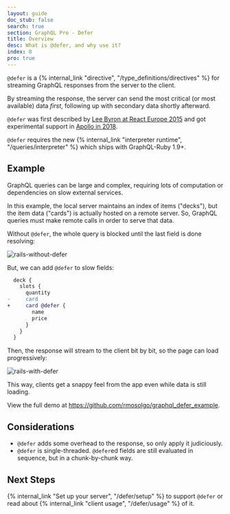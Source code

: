 ```yaml
---
layout: guide
doc_stub: false
search: true
section: GraphQL Pro - Defer
title: Overview
desc: What is @defer, and why use it?
index: 0
pro: true
---
```


`@defer` is a {% internal_link "directive", "/type_definitions/directives" %} for streaming GraphQL responses from the server to the client.

By streaming the response, the server can send the most critical (or most available) data _first_, following up with secondary data shortly afterward.

`@defer` was first described by [Lee Byron at React Europe 2015](https://youtu.be/ViXL0YQnioU?t=768) and got experimental support in [Apollo in 2018](https://blog.apollographql.com/introducing-defer-in-apollo-server-f6797c4e9d6e).

`@defer` requires the new {% internal_link "interpreter runtime", "/queries/interpreter" %} which ships with GraphQL-Ruby 1.9+.

## Example

GraphQL queries can be large and complex, requiring lots of computation or dependencies on slow external services.

In this example, the local server maintains an index of items ("decks"), but the item data ("cards") is actually hosted on a remote server. So, GraphQL queries must make remote calls in order to serve that data.

Without `@defer`, the whole query is blocked until the last field is done resolving:

![rails-without-defer](https://user-images.githubusercontent.com/2231765/53442028-4a122b00-39d6-11e9-8e33-b91791bf3b98.gif)

But, we can add `@defer` to slow fields:

```diff
  deck {
    slots {
      quantity
-     card
+     card @defer {
        name
        price
      }
    }
  }
```

Then, the response will stream to the client bit by bit, so the page can load progressively:

![rails-with-defer](https://user-images.githubusercontent.com/2231765/53442027-4a122b00-39d6-11e9-8d7b-feb7a4f7962a.gif)

This way, clients get a snappy feel from the app even while data is still loading.

View the full demo at https://github.com/rmosolgo/graphql_defer_example.

## Considerations

- `@defer` adds some overhead to the response, so only apply it judiciously.
- `@defer` is single-threaded. `@defer`ed fields are still evaluated in sequence, but in a chunk-by-chunk way.

## Next Steps

{% internal_link "Set up your server", "/defer/setup" %} to support `@defer` or read about {% internal_link "client usage", "/defer/usage" %} of it.
